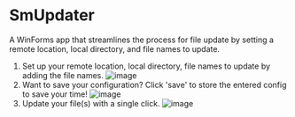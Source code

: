 # SmUpdater
A WinForms app that streamlines the process for file update by setting a remote location, local directory, and file names to update.
1. Set up your remote location, local directory, file names to update by adding the file names.
![image](https://github.com/user-attachments/assets/d8d9ae5d-f031-4e56-a911-497cc1176a8a)
2. Want to save your configuration? Click 'save' to store the entered config to save your time!
![image](https://github.com/user-attachments/assets/1e922411-c85d-4a08-9c99-ea56e2526977)
4. Update your file(s) with a single click.
![image](https://github.com/user-attachments/assets/710f031d-71f8-4343-a3d4-4e72e3149f0a)

